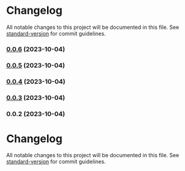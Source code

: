 # Changelog

All notable changes to this project will be documented in this file. See [standard-version](https://github.com/conventional-changelog/standard-version) for commit guidelines.

### [0.0.6](https://github.com/softlightwebgroup/svelte/compare/v0.0.5...v0.0.6) (2023-10-04)

### [0.0.5](https://github.com/softlightwebgroup/svelte/compare/v0.0.4...v0.0.5) (2023-10-04)

### [0.0.4](https://github.com/softlightwebgroup/svelte/compare/v0.0.3...v0.0.4) (2023-10-04)

### [0.0.3](https://github.com/softlightwebgroup/svelte/compare/v0.0.2...v0.0.3) (2023-10-04)

### 0.0.2 (2023-10-04)

# Changelog

All notable changes to this project will be documented in this file. See [standard-version](https://github.com/conventional-changelog/standard-version) for commit guidelines.
